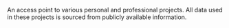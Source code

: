An access point to various personal and professional projects. All data used in these projects is sourced from publicly available information.

